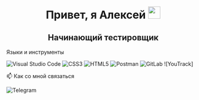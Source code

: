 
<h1 align="center">Привет, я Алексей
<img src="https://github.com/blackcater/blackcater/raw/main/images/Hi.gif" height="32"/></h1>
<h2 align="center">Начинающий тестировщик</h2>





Языки и инструменты

![Visual Studio Code](https://img.shields.io/badge/Visual%20Studio%20Code-0078d7.svg?style=for-the-badge&logo=visual-studio-code&logoColor=white)
![CSS3](https://img.shields.io/badge/css3-%231572B6.svg?style=for-the-badge&logo=css3&logoColor=white)
![HTML5](https://img.shields.io/badge/html5-%23E34F26.svg?style=for-the-badge&logo=html5&logoColor=white)
![Postman](https://img.shields.io/badge/Postman-FF6C37?style=for-the-badge&logo=postman&logoColor=white)
![GitLab](https://img.shields.io/badge/gitlab-%23181717.svg?style=for-the-badge&logo=gitlab&logoColor=white)
![YouTrack]

📫 Как со мной связаться

![Telegram](https://img.shields.io/badge/Telegram-2CA5E0?style=for-the-badge&logo=telegram&logoColor=white)

<!-- - 👋 Hi, I’m @AlexeyLitovskii
- 👀 I’m interested in ...
- 🌱 I’m currently learning ...
- 💞️ I’m looking to collaborate on ...
- 📫 How to reach me ...
- 😄 Pronouns: ...
- ⚡ Fun fact: ... -->

<!---
AlexeyLitovskii/AlexeyLitovskii is a ✨ special ✨ repository because its `README.md` (this file) appears on your GitHub profile.
You can click the Preview link to take a look at your changes.
--->
